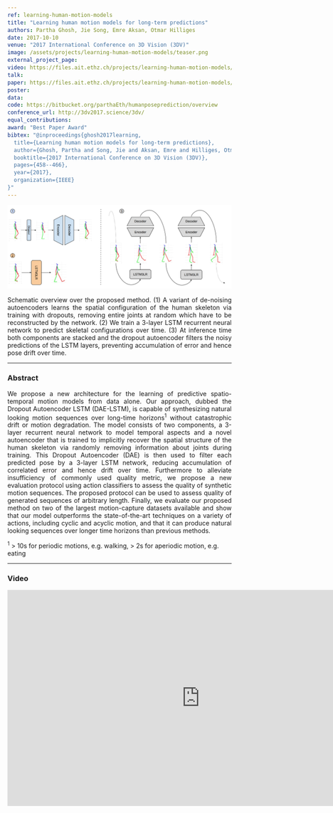 ```yaml
---
ref: learning-human-motion-models
title: "Learning human motion models for long-term predictions"
authors: Partha Ghosh, Jie Song, Emre Aksan, Otmar Hilliges
date: 2017-10-10
venue: "2017 International Conference on 3D Vision (3DV)"
image: /assets/projects/learning-human-motion-models/teaser.png
external_project_page: 
video: https://files.ait.ethz.ch/projects/learning-human-motion-models/3dv_video.mp4
talk: 
paper: https://files.ait.ethz.ch/projects/learning-human-motion-models/3dv_learninghumanmotion.pdf
poster: 
data: 
code: https://bitbucket.org/parthaEth/humanposeprediction/overview
conference_url: http://3dv2017.science/3dv/
equal_contributions: 
award: "Best Paper Award"
bibtex: "@inproceedings{ghosh2017learning,
  title={Learning human motion models for long-term predictions},
  author={Ghosh, Partha and Song, Jie and Aksan, Emre and Hilliges, Otmar},
  booktitle={2017 International Conference on 3D Vision (3DV)},
  pages={458--466},
  year={2017},
  organization={IEEE}
}"
---
```



<img class="fullcol" src="/assets/projects/learning-human-motion-models/teaser_model.png" alt="Teaser-Picture" />

<p align="justify">
    <span class="figurecap">
        Schematic overview over the proposed method. (1) A variant of de-noising autoencoders learns the spatial configuration of the
        human skeleton via training with dropouts, removing entire joints at random which have to be reconstructed by the network. (2) We train
        a 3-layer LSTM recurrent neural network to predict skeletal configurations over time. (3) At inference time both components are stacked
        and the dropout autoencoder filters the noisy predictions of the LSTM layers, preventing accumulation of error and hence pose drift over
        time.
</p>
<hr />



<h3>Abstract</h3>
<p align="justify">
    We propose a new architecture for the learning of predictive
    spatio-temporal motion models from data alone. Our
    approach, dubbed the Dropout Autoencoder LSTM (DAE-LSTM),
    is capable of synthesizing natural looking motion
    sequences over long-time horizons<sup>1</sup> without catastrophic
    drift or motion degradation. The model consists of two components,
    a 3-layer recurrent neural network to model temporal
    aspects and a novel autoencoder that is trained to
    implicitly recover the spatial structure of the human skeleton
    via randomly removing information about joints during
    training. This Dropout Autoencoder (DAE) is then used
    to filter each predicted pose by a 3-layer LSTM network,
    reducing accumulation of correlated error and hence drift
    over time. Furthermore to alleviate insufficiency of commonly
    used quality metric, we propose a new evaluation
    protocol using action classifiers to assess the quality of synthetic
    motion sequences. The proposed protocol can be used
    to assess quality of generated sequences of arbitrary length.
    Finally, we evaluate our proposed method on two of the
    largest motion-capture datasets available and show that our
    model outperforms the state-of-the-art techniques on a variety
    of actions, including cyclic and acyclic motion, and
    that it can produce natural looking sequences over longer
    time horizons than previous methods.
</p>
<p>
    <sup>1</sup> > 10s for periodic motions, e.g. walking, > 2s for aperiodic motion, e.g. eating
</p>
<hr />
    


<h3>Video</h3>
<div class="video">
   <iframe width="864" height="486" src="https://www.youtube.com/embed/PgJ2kZR9V5w" frameborder="0" allowfullscreen></iframe>
</div>

    


<!-- <div class="fullcol">
    <h3>System overview</h3>
    <img class="fullcol" src="/assets/projects/puppet/repesentative_img_final.png" alt="Sys-Overview-Picture" />
    <div class="fullcol">
        <p align="left">
            <span class="figurecap">
                 Illustration of our pipeline from input character to fluid tangible animation using an optimized device configuration. The horse has 29 bones, controlled by 8 joints.
            </span>
        </p>
        <hr />
        <br/>
    </div>
</div>-->


<!--<div class="fullcol">
    <h3>Gallery</h3>
    <br/>
    <img class="fullcol" src="/assets/projects/puppet/gallery.png" alt="Gallery-Picture" />
    <p align="justify">
        <span class="figurecap">
            Depending on the available kit, device build instruction plans with different complexity are generated by our algorithm. Note that
the models have much higher degrees of freedom than the generated control structures. The inputs were (nr. bones/nr. sample poses): Horse:
(29/25 galloping, going up) – Dragon: (110/12 flying, some walking); Scorpion (62/20 walking, attacking); Dancer (22/6). Note that the
device for the Dancer is asymmetric due to the asymmetry in the input poses: the left arm of the character moves almost rigidly with the torso
and it is thus not necessary to have any joint controlling the left arm.
        </span>
    </p>
    <hr />
</div>

<div class="fullcol">
    <h3>Acknowledgments</h3>
    <p align="justify">
We are grateful to C&eacute;dric Pradalier and Evgeni Sorkine for invalu-
able discussions and engineering support, to Sebastian Schoellham-
mer for his assistance on 3D modeling and rigging in Maya, to
Olga Diamanti for composing the accompanying video, to C&eacute;cile Edwards-Rietmann for narrating it and to Jeannine Wymann for her
help in assembling the prototypes. We also thank our
user study participants. This work was supported in part by the SNF grant
200021_162958 and the ERC grant iModel (StG-2012-306877). Alec Jacobson
is funded in part by NSF grants IIS-14-09286 and IIS-17257.
    </p>
    <hr />
    <br/>
    <br/>
</div> -->

